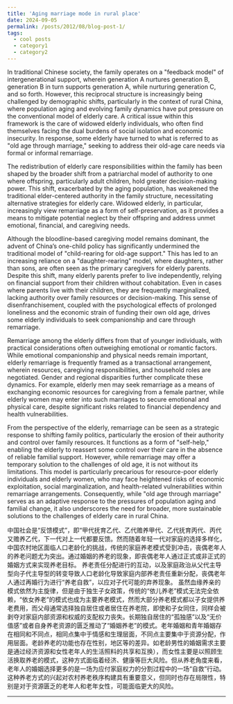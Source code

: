 ```yaml
---
title: 'Aging marriage mode in rural place'
date: 2024-09-05
permalink: /posts/2012/08/blog-post-1/
tags:
  - cool posts
  - category1
  - category2
---
```


In traditional Chinese society, the family operates on a "feedback model" of intergenerational support, wherein generation A nurtures generation B, generation B in turn supports generation A, while nurturing generation C, and so forth. However, this reciprocal structure is increasingly being challenged by demographic shifts, particularly in the context of rural China, where population aging and evolving family dynamics have put pressure on the conventional model of elderly care. A critical issue within this framework is the care of widowed elderly individuals, who often find themselves facing the dual burdens of social isolation and economic insecurity. In response, some elderly have turned to what is referred to as "old age through marriage," seeking to address their old-age care needs via formal or informal remarriage.

The redistribution of elderly care responsibilities within the family has been shaped by the broader shift from a patriarchal model of authority to one where offspring, particularly adult children, hold greater decision-making power. This shift, exacerbated by the aging population, has weakened the traditional elder-centered authority in the family structure, necessitating alternative strategies for elderly care. Widowed elderly, in particular, increasingly view remarriage as a form of self-preservation, as it provides a means to mitigate potential neglect by their offspring and address unmet emotional, financial, and caregiving needs.

Although the bloodline-based caregiving model remains dominant, the advent of China’s one-child policy has significantly undermined the traditional model of "child-rearing for old-age support." This has led to an increasing reliance on a "daughter-rearing" model, where daughters, rather than sons, are often seen as the primary caregivers for elderly parents. Despite this shift, many elderly parents prefer to live independently, relying on financial support from their children without cohabitation. Even in cases where parents live with their children, they are frequently marginalized, lacking authority over family resources or decision-making. This sense of disenfranchisement, coupled with the psychological effects of prolonged loneliness and the economic strain of funding their own old age, drives some elderly individuals to seek companionship and care through remarriage.

Remarriage among the elderly differs from that of younger individuals, with practical considerations often outweighing emotional or romantic factors. While emotional companionship and physical needs remain important, elderly remarriage is frequently framed as a transactional arrangement, wherein resources, caregiving responsibilities, and household roles are negotiated. Gender and regional disparities further complicate these dynamics. For example, elderly men may seek remarriage as a means of exchanging economic resources for caregiving from a female partner, while elderly women may enter into such marriages to secure emotional and physical care, despite significant risks related to financial dependency and health vulnerabilities.

From the perspective of the elderly, remarriage can be seen as a strategic response to shifting family politics, particularly the erosion of their authority and control over family resources. It functions as a form of "self-help," enabling the elderly to reassert some control over their care in the absence of reliable familial support. However, while remarriage may offer a temporary solution to the challenges of old age, it is not without its limitations. This model is particularly precarious for resource-poor elderly individuals and elderly women, who may face heightened risks of economic exploitation, social marginalization, and health-related vulnerabilities within remarriage arrangements. Consequently, while "old age through marriage" serves as an adaptive response to the pressures of population aging and familial change, it also underscores the need for broader, more sustainable solutions to the challenges of elderly care in rural China.

中国社会是“反馈模式”，即“甲代抚育乙代、乙代赡养甲代、乙代抚育丙代、丙代又赡养乙代，下一代对上一代都要反馈。然而随着年轻一代对家庭的选择多样化，中国农村地区面临人口老龄化的挑战，传统的家庭养老模式受到冲击，丧偶老年人的养老问题尤为突出。通过婚姻的养老的现象，即丧偶老年人通过正式或非正式的婚姻方式来实现养老目标。
养老责任分配进行的互动，以及家庭政治从父代主导型向子代主导型的转变导致人口老龄化导致家庭内部养老责任重新分配，丧偶老年人通过再婚行为进行“养老自救”，以应对子代可能的弃养现象。
虽然血缘养亲的模式依然为主旋律，但是由于独生子女政策，传统的“依儿养老”模式无法完全依赖，“依女养老”的模式也成为主要养老模式，然而大部分养老模式都以子女提供养老费用，而父母通常选择独自居住或者居住在养老院，即使和子女同住，同样会被剥夺对家庭内部资源和权威的支配权力丧失。长期独自居住的“孤独感”以及“无价值感”或者自身养老资源的匮乏推动了“婚姻养老”的模式。老年婚姻和青年婚姻存在相同和不同点，相同点集中于情感和生理层面，不同点主要集中于资源分配，作用层面。老龄养老的功能也存在性别，地区等的差异。如老龄男性的婚姻需求主要是通过经济资源和女性老年人的生活照料的共享和互换），而女性主要是以照顾生活换取养老的模式，这种方式面临着经济、健康等巨大风险。但从养老角度来看，老年人的婚姻选择更多的是一场为应付家庭权力的分割过程中的一场“自救”行动。
这种养老方式的兴起对农村养老秩序构建具有重要意义，但同时也存在局限性，特别是对于资源匮乏的老年人和老年女性，可能面临更大的风险。



------
